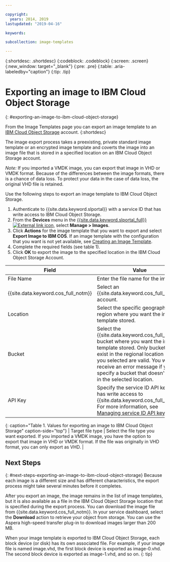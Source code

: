 ```yaml
---

copyright:
  years: 2014, 2019
lastupdated: "2019-04-16"

keywords:

subcollection: image-templates

---
```


{:shortdesc: .shortdesc}
{:codeblock: .codeblock}
{:screen: .screen}
{:new_window: target="_blank"}
{:pre: .pre}
{:table: .aria-labeledby="caption"}
{:tip: .tip}

# Exporting an image to IBM Cloud Object Storage
{: #exporting-an-image-to-ibm-cloud-object-storage}

From the Image Templates page you can export an image template to an [IBM Cloud Object Storage](/docs/services/cloud-object-storage?topic=cloud-object-storage-about-ibm-cloud-object-storage#about-ibm-cloud-object-storage) account.
{:shortdesc}

The image export process takes a preexisting, private standard image template or an encrypted image template and coverts the image into an image file that is stored in a specified location on an IBM Cloud Object Storage account.

*Note:* If you imported a VMDK image, you can export that image in VHD or VMDK format. Because of the differences between the image formats, there is a chance of data loss. To protect your data in the case of data loss, the original VHD file is retained.

Use the following steps to export an image template to IBM Cloud Object Storage.

1. Authenticate to {{site.data.keyword.slportal}} with a service ID that has write access to IBM Cloud Object Storage.
2. From the **Devices** menu in the [{{site.data.keyword.slportal_full}} ![External link icon](../../icons/launch-glyph.svg "External link icon")](https://control.softlayer.com/), select **Manage > Images**.
3. Click **Actions** for the image template that you want to export and select **Export Image to IBM COS**. If an image template with the configuration that you want is not yet
available, see [Creating an Image Template](/docs/infrastructure/image-templates?topic=image-templates-creating-an-image-template#creating-an-image-template).
4. Complete the required fields (see table 1).
5. Click **OK** to export the image to the specified location in the IBM Cloud Object Storage Account.

| Field | Value |
| ----- | ----- |
| File Name | Enter the file name for the image. |
| {{site.data.keyword.cos_full_notm}} | Select an {{site.data.keyword.cos_full_notm}} account. |
| Location | Select the specific geographic region where you want the image template stored. |
| Bucket | Select the {{site.data.keyword.cos_full_notm}} bucket where you want the image template stored. Only buckets that exist in the regional location that you selected are valid. You will receive an error message if you specify a bucket that doesn't exist in the selected location. |
| API Key | Specify the service ID API key that has write access to {{site.data.keyword.cos_full_notm}}. For more information, see [Managing service ID API keys](/docs/iam?topic=iam-serviceidapikeys#serviceidapikeys). |
{: caption="Table 1. Values for exporting an image to IBM Cloud Object Storage" caption-side="top"}
| Target file type | Select the file type you want exported. If you imported a VMDK image, you have the option to export that image in VHD or VMDK format. If the file was originally in VHD format, you can only export as VHD. |

## Next Steps
{: #next-steps-exporting-an-image-to-ibm-cloud-object-storage}
Because each image is a different size and has different characteristics, the export process might take several minutes before it completes.

After you export an image, the image remains in the list of image templates, but it is also available as a file in the IBM Cloud Object Storage location that is specified during the export process. You can download the image file from {{site.data.keyword.cos_full_notm}}. In your service dashboard, select the **Download** action to retrieve your object from storage. You can use the Aspera high-speed transfer plug-in to download images larger than 200 MB.

When your image template is exported to IBM Cloud Object Storage, each block device (or disk) has its own associated file. For example, if your image file is named image.vhd, the first block device is exported as image-0.vhd. The second block device is exported as image-1.vhd, and so on.
{: tip}
